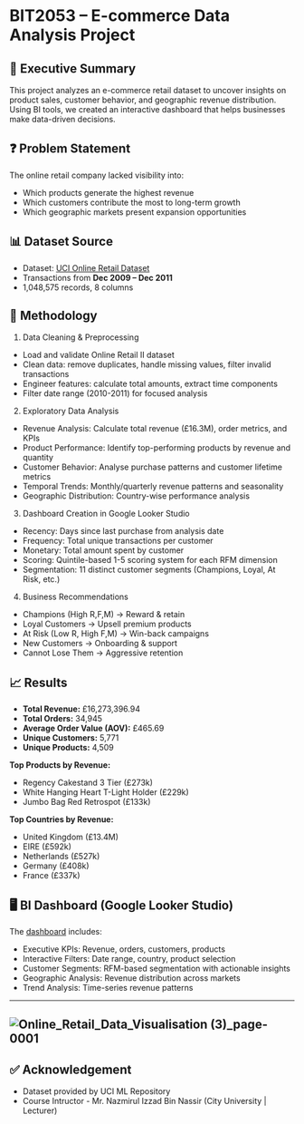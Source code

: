 # BIT2053 – E-commerce Data Analysis Project

## 📖 Executive Summary
This project analyzes an e-commerce retail dataset to uncover insights on product sales, customer behavior, and geographic revenue distribution. Using BI tools, we created an interactive dashboard that helps businesses make data-driven decisions.

## ❓ Problem Statement
The online retail company lacked visibility into:
- Which products generate the highest revenue
- Which customers contribute the most to long-term growth
- Which geographic markets present expansion opportunities

## 📊 Dataset Source
- Dataset: [UCI Online Retail Dataset](https://archive.ics.uci.edu/dataset/502/online+retail+ii)  
- Transactions from **Dec 2009 – Dec 2011**  
- 1,048,575 records, 8 columns  

## 🔧 Methodology
1. Data Cleaning & Preprocessing
- Load and validate Online Retail II dataset
- Clean data: remove duplicates, handle missing values, filter invalid transactions
- Engineer features: calculate total amounts, extract time components
- Filter date range (2010-2011) for focused analysis
2. Exploratory Data Analysis
- Revenue Analysis: Calculate total revenue (£16.3M), order metrics, and KPIs
- Product Performance: Identify top-performing products by revenue and quantity
- Customer Behavior: Analyse purchase patterns and customer lifetime metrics
- Temporal Trends: Monthly/quarterly revenue patterns and seasonality
- Geographic Distribution: Country-wise performance analysis
3. Dashboard Creation in Google Looker Studio
- Recency: Days since last purchase from analysis date
- Frequency: Total unique transactions per customer
- Monetary: Total amount spent by customer
- Scoring: Quintile-based 1-5 scoring system for each RFM dimension
- Segmentation: 11 distinct customer segments (Champions, Loyal, At Risk, etc.)
4. Business Recommendations
- Champions (High R,F,M) → Reward & retain
- Loyal Customers → Upsell premium products  
- At Risk (Low R, High F,M) → Win-back campaigns
- New Customers → Onboarding & support
- Cannot Lose Them → Aggressive retention

## 📈 Results
- **Total Revenue:** £16,273,396.94  
- **Total Orders:** 34,945  
- **Average Order Value (AOV):** £465.69  
- **Unique Customers:** 5,771  
- **Unique Products:** 4,509  

**Top Products by Revenue:**
- Regency Cakestand 3 Tier (£273k)  
- White Hanging Heart T-Light Holder (£229k)  
- Jumbo Bag Red Retrospot (£133k)  

**Top Countries by Revenue:**
- United Kingdom (£13.4M)  
- EIRE (£592k)  
- Netherlands (£527k)  
- Germany (£408k)  
- France (£337k)

## 🖥 BI Dashboard (Google Looker Studio)
The [dashboard](https://lookerstudio.google.com/u/0/reporting/8c5247b9-81f9-4fbe-8b56-b465fec781c3/page/RlNWF) includes:
* Executive KPIs: Revenue, orders, customers, products
* Interactive Filters: Date range, country, product selection
* Customer Segments: RFM-based segmentation with actionable insights
* Geographic Analysis: Revenue distribution across markets
* Trend Analysis: Time-series revenue patterns

-----
![Online_Retail_Data_Visualisation (3)_page-0001](https://github.com/user-attachments/assets/93f9114c-2add-4bd0-9ef4-21a2058442b0)
-----

## ✅ Acknowledgement
- Dataset provided by UCI ML Repository  
- Course Intructor - Mr. Nazmirul Izzad Bin Nassir (City University | Lecturer)
